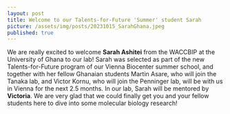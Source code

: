 ```yaml
---
layout: post
title: Welcome to our Talents-for-Future 'Summer' student Sarah
picture: /assets/img/posts/20231015_SarahGhana.jpeg
published: true
---
```

We are really excited to welcome **Sarah Ashitei** from the WACCBIP at the University of Ghana to our lab!
Sarah was selected as part of the new Talents-for-Future program of our Vienna Biocenter summer school, and together with her fellow Ghanaian students Martin Asare, who will join the Tanaka lab, and Victor Kornu, who will join the Penninger lab, will be with us in Vienna for the next 2.5 months. In our lab, Sarah will be mentored by **Victoria**.
We are very glad that we could finally get you and your fellow students here to dive into some molecular biology research! 

